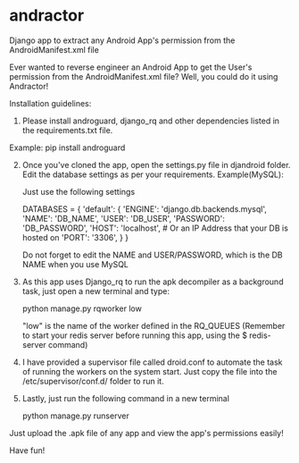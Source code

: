 # andractor
Django app to extract any Android App's permission from the AndroidManifest.xml file

Ever wanted to reverse engineer an Android App to get the User's permission from the AndroidManifest.xml file?  Well, you could
do it using Andractor!

Installation guidelines:

1) Please install androguard, django_rq and other dependencies listed in the requirements.txt file.

Example: pip install androguard

2)  Once you've cloned the app, open the settings.py file in djandroid folder.
    Edit the database settings as per your requirements. 
    Example(MySQL):
    
    Just use the following settings
    
    DATABASES = {
    'default': {
        'ENGINE': 'django.db.backends.mysql', 
        'NAME': 'DB_NAME',
        'USER': 'DB_USER',
        'PASSWORD': 'DB_PASSWORD',
        'HOST': 'localhost',   # Or an IP Address that your DB is hosted on
        'PORT': '3306',
              }
                }
                
    Do not forget to edit the NAME and USER/PASSWORD, which is the DB NAME when you use MySQL
    
3)  As this app uses Django_rq to run the apk decompiler as a background task, just open a new terminal and type:
    
    python manage.py rqworker low
    
    "low" is the name of the worker defined in the RQ_QUEUES 
    (Remember to start your redis server before running this app, using the $ redis-server command)
    
4)  I have provided a supervisor file called droid.conf to automate the task of running the workers on the system start.
    Just copy the file into the /etc/supervisor/conf.d/ folder to run it.
    
5)  Lastly, just run the following command in a new terminal
    
    python manage.py runserver
    
    
Just upload the .apk file of any app and view the app's permissions easily!

Have fun!
    

    

